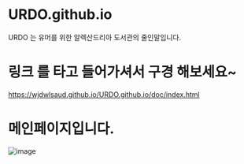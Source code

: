 # URDO.github.io

URDO 는 유머를 위한 알렉산드리아 도서관의 줄인말입니다.

# 링크 를 타고 들어가셔서 구경 해보세요~
https://wjdwlsaud.github.io/URDO.github.io/doc/index.html


# 메인페이지입니다.
![image](https://user-images.githubusercontent.com/103105102/180112627-d4b1719f-aa26-42ef-83e7-1e3653ccde94.png)




